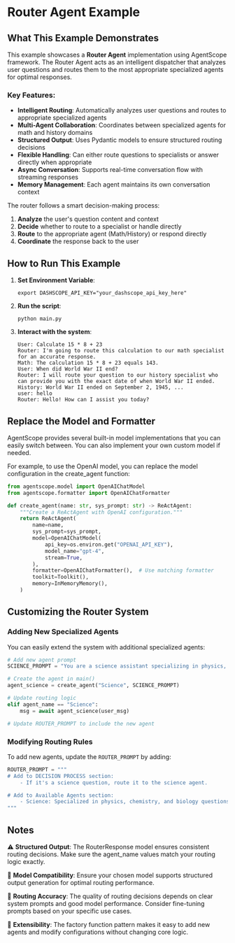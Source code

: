 # Router Agent Example

## What This Example Demonstrates

This example showcases a **Router Agent** implementation using AgentScope framework. The Router Agent acts as an intelligent dispatcher that analyzes user questions and routes them to the most appropriate specialized agents for optimal responses.

### Key Features:

- **Intelligent Routing**: Automatically analyzes user questions and routes to appropriate specialized agents
- **Multi-Agent Collaboration**: Coordinates between specialized agents for math and history domains
- **Structured Output**: Uses Pydantic models to ensure structured routing decisions
- **Flexible Handling**: Can either route questions to specialists or answer directly when appropriate
- **Async Conversation**: Supports real-time conversation flow with streaming responses
- **Memory Management**: Each agent maintains its own conversation context

The router follows a smart decision-making process:

1. **Analyze** the user's question content and context
2. **Decide** whether to route to a specialist or handle directly
3. **Route** to the appropriate agent (Math/History) or respond directly
4. **Coordinate** the response back to the user

## How to Run This Example

1. **Set Environment Variable**:

   ```
   export DASHSCOPE_API_KEY="your_dashscope_api_key_here"
   ```

2. **Run the script**:

   ```
   python main.py
   ```

3. **Interact with the system**:

   ```
   User: Calculate 15 * 8 + 23
   Router: I'm going to route this calculation to our math specialist for an accurate response.
   Math: The calculation 15 * 8 + 23 equals 143.
   User: When did World War II end?
   Router: I will route your question to our history specialist who can provide you with the exact date of when World War II ended.
   History: World War II ended on September 2, 1945, ...
   user: hello
   Router: Hello! How can I assist you today?
   ```

## Replace the Model and Formatter

AgentScope provides several built-in model implementations that you can easily switch between. You can also implement your own custom model if needed.

For example, to use the OpenAI model, you can replace the model configuration in the create_agent function:

```python
from agentscope.model import OpenAIChatModel
from agentscope.formatter import OpenAIChatFormatter

def create_agent(name: str, sys_prompt: str) -> ReActAgent:
    """Create a ReActAgent with OpenAI configuration."""
    return ReActAgent(
        name=name,
        sys_prompt=sys_prompt,
        model=OpenAIChatModel(
            api_key=os.environ.get("OPENAI_API_KEY"),
            model_name="gpt-4",
            stream=True,
        ),
        formatter=OpenAIChatFormatter(),  # Use matching formatter
        toolkit=Toolkit(),
        memory=InMemoryMemory(),
    )
```

## Customizing the Router System

### Adding New Specialized Agents

You can easily extend the system with additional specialized agents:

```python
# Add new agent prompt
SCIENCE_PROMPT = "You are a science assistant specializing in physics, chemistry, and biology."

# Create the agent in main()
agent_science = create_agent("Science", SCIENCE_PROMPT)

# Update routing logic
elif agent_name == "Science":
    msg = await agent_science(user_msg)

# Update ROUTER_PROMPT to include the new agent
```

### Modifying Routing Rules

To add new agents, update the `ROUTER_PROMPT` by adding:


```python
ROUTER_PROMPT = """
# Add to DECISION PROCESS section:
    - If it's a science question, route it to the science agent.

# Add to Available Agents section:
    - Science: Specialized in physics, chemistry, and biology questions.
"""
```

## Notes

⚠️ **Structured Output**: The RouterResponse model ensures consistent routing decisions. Make sure the agent_name values match your routing logic exactly.

🔧 **Model Compatibility**: Ensure your chosen model supports structured output generation for optimal routing performance.

🎯 **Routing Accuracy**: The quality of routing decisions depends on clear system prompts and good model performance. Consider fine-tuning prompts based on your specific use cases.

🔄 **Extensibility**: The factory function pattern makes it easy to add new agents and modify configurations without changing core logic.